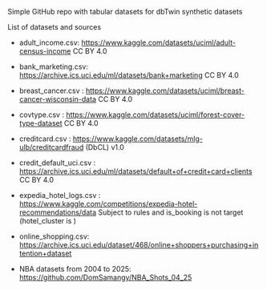 Simple GitHub repo with tabular datasets for dbTwin synthetic datasets

List of datasets and sources 

- adult_income.csv:  https://www.kaggle.com/datasets/uciml/adult-census-income  CC BY 4.0

- bank_marketing.csv: https://archive.ics.uci.edu/ml/datasets/bank+marketing  CC BY 4.0

- breast_cancer.csv : https://www.kaggle.com/datasets/uciml/breast-cancer-wisconsin-data  CC BY 4.0

- covtype.csv : https://www.kaggle.com/datasets/uciml/forest-cover-type-dataset  CC BY 4.0

- creditcard.csv : https://www.kaggle.com/datasets/mlg-ulb/creditcardfraud  (DbCL) v1.0

- credit_default_uci.csv : https://archive.ics.uci.edu/ml/datasets/default+of+credit+card+clients  CC BY 4.0

- expedia_hotel_logs.csv : https://www.kaggle.com/competitions/expedia-hotel-recommendations/data   Subject to rules and is_booking is not target (hotel_cluster is )

- online_shopping.csv: https://archive.ics.uci.edu/dataset/468/online+shoppers+purchasing+intention+dataset

- NBA datasets from 2004 to 2025: https://github.com/DomSamangy/NBA_Shots_04_25
